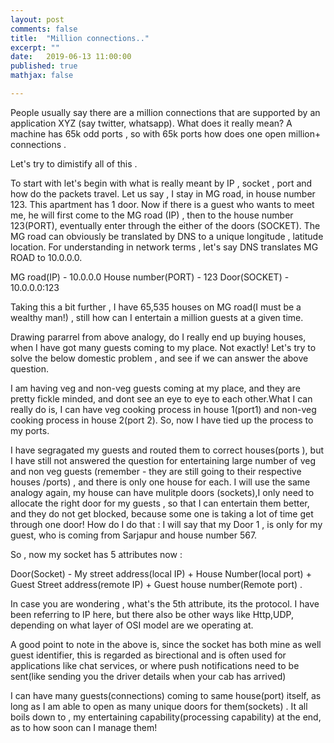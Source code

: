 ```yaml
---
layout: post
comments: false
title:  "Million connections.."
excerpt: ""
date:   2019-06-13 11:00:00
published: true
mathjax: false

---
```


People usually say there are a million connections that are supported by an application XYZ (say twitter, whatsapp). 
What does it really mean? A machine has 65k odd ports , so with 65k ports how does  one open million+ connections . 

Let's try to dimistify all of this .

To start with let's begin with what is really meant by IP , socket , port and how do the packets travel. 
Let us  say , I stay in MG road, in house number 123. This apartment has 1 door. Now if there is a guest who wants to meet me, he will 
first come to the MG road (IP) , then to the house number 123(PORT), eventually enter through the either of the doors (SOCKET).
The MG road can obviously be translated by DNS to a unique longitude , latitude location. For understanding in network terms , let's say
DNS  translates MG ROAD to 10.0.0.0.

MG road(IP) - 10.0.0.0
House number(PORT) - 123
Door(SOCKET) - 10.0.0.0:123

Taking this a bit further , I have 65,535 houses on MG road(I must be a wealthy man!) , still how can I entertain a million guests at a given time.

Drawing pararrel from above analogy, do I really end up buying houses, when I have got many guests coming to my place. Not exactly!
Let's try to solve the below domestic problem , and see if we can answer the above question.

I am having veg and non-veg guests coming at my place, and they are pretty fickle minded, and dont see an eye to eye to each other.What I can really do is, I can have veg cooking process in house 1(port1) and non-veg cooking process in house 2(port 2).
So, now I have tied up the process to my ports.

I have segragated my guests and routed them to correct houses(ports ), but I have still not answered the question for entertaining large number of veg and non veg guests (remember - they are still going to their respective houses /ports) , and there is only one house for each. 
 I will use the same analogy again, my house can have mulitple doors (sockets),I only need to allocate the right door for my guests , so that I can entertain them better, and they do not get blocked, because some one is taking a lot of time get through one door! 
 How do I do that :
 I will say that my Door 1 , is only for my guest, who is coming from Sarjapur and house number 567.
 
 So , now my socket has 5 attributes now :
 
 Door(Socket) - My street address(local IP) + House Number(local port) + Guest Street address(remote IP) + Guest house number(Remote port) .
 
 In case you are wondering , what's the 5th attribute, its the protocol. I have been referring to IP here, but there also be other ways like Http,UDP, depending on what layer of OSI model are we operating at.
 
 A good point to note in the above is, since the socket has both mine as well guest identifier, this is regarded as birectional and is often used for applications like chat services, or where push notifications need to be sent(like sending you the driver details when your cab has arrived)
 
I can have many guests(connections) coming to same house(port) itself, as long as I am able to open as many unique doors for them(sockets) . 
It all boils down to , my entertaining capability(processing capability) at the end, as to how soon can I manage them!


 
 




